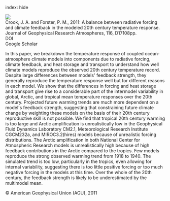 index: hide

<div class="Citation">
    <div class="Citation-thumb CitationThumb-linked"  data-href="https://doi.org/10.1029/2011jd015924">
      <img src="https://static.claimspace.cloud/climate-study-static/refs/thumbs/10/Crook_and_Forster_2011-thumb.png" />
    </div>

  <div class="Citation-body">
    <div class="Citation-text">Crook, J. A. and Forster, P. M., 2011: A balance between radiative forcing and climate feedback in the modeled 20th century temperature response. <span class="Article-journal">Journal of Geophysical Research Atmospheres, </span><span class="Article-volume">116, </span>D17108pp.</div>
    <div class="Citation-links">
      <div class="CitationLink" data-href="https://doi.org/10.1029/2011jd015924">
        <div class="CitationLink-icon CitationLink-Doi"></div>
        <div class="CitationLink-text">DOI</div>
      </div>
      <div class="CitationLink" data-href="https://scholar.google.com/scholar?q=10.1029/2011jd015924">
        <div class="CitationLink-icon CitationLink-Scholar"></div>
        <div class="CitationLink-text">Google Scholar</div>
      </div>
    </div>
  </div>
</div>

In this paper, we breakdown the temperature response of coupled ocean‐atmosphere climate models into components due to radiative forcing, climate feedback, and heat storage and transport to understand how well climate models reproduce the observed 20th century temperature record. Despite large differences between models' feedback strength, they generally reproduce the temperature response well but for different reasons in each model. We show that the differences in forcing and heat storage and transport give rise to a considerable part of the intermodel variability in global, Arctic, and tropical mean temperature responses over the 20th century. Projected future warming trends are much more dependent on a model's feedback strength, suggesting that constraining future climate change by weighting these models on the basis of their 20th century reproductive skill is not possible. We find that tropical 20th century warming is too large and Arctic amplification is unrealistically low in the Geophysical Fluid Dynamics Laboratory CM2.1, Meteorological Research Institute CGCM232a, and MIROC3.2(hires) models because of unrealistic forcing distributions. The Arctic amplification in both National Center for Atmospheric Research models is unrealistically high because of high feedback contributions in the Arctic compared to the tropics. Few models reproduce the strong observed warming trend from 1918 to 1940. The simulated trend is too low, particularly in the tropics, even allowing for internal variability, suggesting there is too little positive forcing or too much negative forcing in the models at this time. Over the whole of the 20th century, the feedback strength is likely to be underestimated by the multimodel mean.

<div class="Citation-copy">
&copy; American Geophysical Union (AGU), 2011
</div>